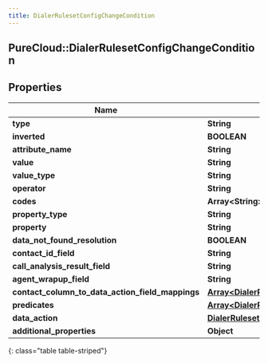 ```yaml
---
title: DialerRulesetConfigChangeCondition
---
```

## PureCloud::DialerRulesetConfigChangeCondition

## Properties

|Name | Type | Description | Notes|
|------------ | ------------- | ------------- | -------------|
| **type** | **String** |  | [optional] |
| **inverted** | **BOOLEAN** |  | [optional] |
| **attribute_name** | **String** |  | [optional] |
| **value** | **String** |  | [optional] |
| **value_type** | **String** |  | [optional] |
| **operator** | **String** |  | [optional] |
| **codes** | **Array&lt;String&gt;** |  | [optional] |
| **property_type** | **String** |  | [optional] |
| **property** | **String** |  | [optional] |
| **data_not_found_resolution** | **BOOLEAN** |  | [optional] |
| **contact_id_field** | **String** |  | [optional] |
| **call_analysis_result_field** | **String** |  | [optional] |
| **agent_wrapup_field** | **String** |  | [optional] |
| **contact_column_to_data_action_field_mappings** | [**Array&lt;DialerRulesetConfigChangeContactColumnToDataActionFieldMapping&gt;**](DialerRulesetConfigChangeContactColumnToDataActionFieldMapping.html) |  | [optional] |
| **predicates** | [**Array&lt;DialerRulesetConfigChangeDataActionConditionPredicate&gt;**](DialerRulesetConfigChangeDataActionConditionPredicate.html) |  | [optional] |
| **data_action** | [**DialerRulesetConfigChangeUriReference**](DialerRulesetConfigChangeUriReference.html) |  | [optional] |
| **additional_properties** | **Object** |  | [optional] |
{: class="table table-striped"}


